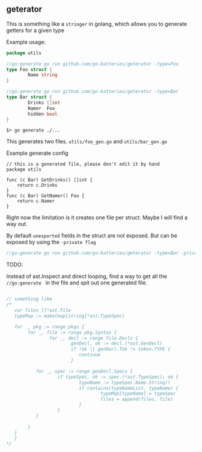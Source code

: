 ## geterator

This is something like a `stringer` in golang, which allows you to generate getters for a given type

Example usage:

```go
package utils

//go:generate go run github.com/go-batteries/geterator -type=Foo
type Foo struct {
        Name string
}

//go:generate go run github.com/go-batteries/geterator -type=Bar
type Bar struct {
        Drinks []int
        Namer  Foo
        hidden bool
}

```

`$> go generate ./...`

This generates two files. `utils/foo_gen.go` and `utils/bar_gen.go`


Example generate config

```
// this is a generated file, please don't edit it by hand
package utils

func (c Bar) GetDrinks() []int {
	return c.Drinks
}
func (c Bar) GetNamer() Foo {
	return c.Namer
}
```

Right now the limitation is it creates one file per struct. Maybe I will find a way out.


By default `unexported` fields in the struct are not exposed. But can be exposed by using the `-private flag`

```go
//go:generate go run github.com/go-batteries/geterator -type=Bar -private
```


TODO:

Instead of ast.Inspect and direct looping, find a way to get all the `//go:generate ` in the file and spit out one generated file.

```go

// something like
/*
   var files []*ast.File
   typeMap := make(map[string]*ast.TypeSpec)

   for _, pkg := range pkgs {
        for _, file := range pkg.Syntax {
                for _, decl := range file.Decls {
                        genDecl, ok := decl.(*ast.GenDecl)
                        if !ok || genDecl.Tok != token.TYPE {
                           continue
                        }        

           for _, spec := range genDecl.Specs {
                   if typeSpec, ok := spec.(*ast.TypeSpec); ok {
                           typeName := typeSpec.Name.String()
                           if contains(typeNameList, typeName) {
                                   typeMap[typeName] = typeSpec
                                   files = append(files, file)
                           }
                   }
           }

        }
   }
   }
*/
```

